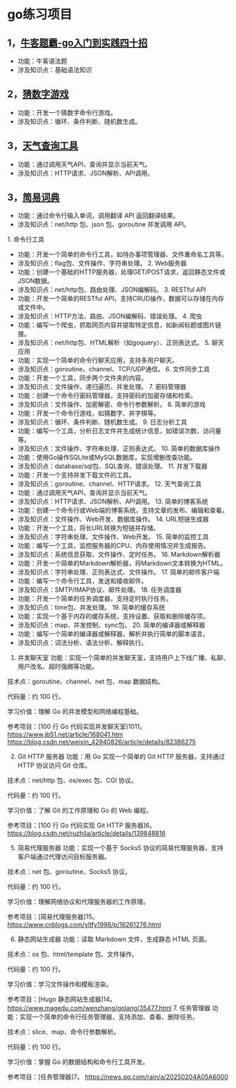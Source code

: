 # go练习项目

## 1，[牛客题霸-go入门到实践四十招](./牛客题霸-go入门到实践四十招)

* 功能：牛客语法题
* 涉及知识点：基础语法知识

## 2，[猜数字游戏](./猜数字游戏)

* 功能：开发一个猜数字命令行游戏。
* 涉及知识点：循环、条件判断、随机数生成。

## 3，[天气查询工具](./天气预报)

* 功能：通过调用天气API，查询并显示当前天气。
* 涉及知识点：HTTP请求、JSON解析、API调用。

## 3，[简易词典](./简易词典)

* 功能：通过命令行输入单词，调用翻译 API 返回翻译结果。
* 涉及知识点：net/http 包、json 包、goroutine 并发调用 API。





1. 命令行工具
* 功能：开发一个简单的命令行工具，如待办事项管理器、文件重命名工具等。
* 涉及知识点：flag包、文件操作、字符串处理。
2. Web服务器
* 功能：创建一个基础的HTTP服务器，处理GET/POST请求，返回静态文件或JSON数据。
* 涉及知识点：net/http包、路由处理、JSON编解码。
3. RESTful API
* 功能：开发一个简单的RESTful API，支持CRUD操作，数据可以存储在内存或文件中。
* 涉及知识点：HTTP方法、路由、JSON编解码、错误处理。
4. 爬虫
* 功能：编写一个爬虫，抓取网页内容并提取特定信息，如新闻标题或图片链接。
* 涉及知识点：net/http包、HTML解析（如goquery）、正则表达式。
5. 聊天应用
* 功能：实现一个简单的命令行聊天应用，支持多用户聊天。
* 涉及知识点：goroutine、channel、TCP/UDP通信。
6. 文件同步工具
* 功能：开发一个工具，同步两个文件夹的内容。
* 涉及知识点：文件操作、递归遍历、并发处理。
7. 密码管理器
* 功能：创建一个命令行密码管理器，支持密码的加密存储和检索。
* 涉及知识点：文件操作、加密解密、命令行参数解析。
8. 简单的游戏
* 功能：开发一个命令行游戏，如猜数字、井字棋等。
* 涉及知识点：循环、条件判断、随机数生成。
9. 日志分析工具
* 功能：编写一个工具，分析日志文件并生成统计信息，如错误次数、访问量等。
* 涉及知识点：文件操作、字符串处理、正则表达式。
10. 简单的数据库操作
* 功能：使用Go操作SQLite或MySQL数据库，实现增删改查功能。
* 涉及知识点：database/sql包、SQL查询、错误处理。
11. 并发下载器
* 功能：开发一个支持并发下载文件的工具。
* 涉及知识点：goroutine、channel、HTTP请求。
12. 天气查询工具
* 功能：通过调用天气API，查询并显示当前天气。
* 涉及知识点：HTTP请求、JSON解析、API调用。
13. 简单的博客系统
* 功能：创建一个命令行或Web端的博客系统，支持文章的发布、编辑和查看。
* 涉及知识点：文件操作、Web开发、数据库操作。
14. URL短链生成器
* 功能：开发一个工具，将长URL转换为短链并存储。
* 涉及知识点：字符串处理、文件操作、Web开发。
15. 简单的监控工具
* 功能：编写一个工具，监控服务器的CPU、内存使用情况并生成报告。
* 涉及知识点：系统信息获取、文件操作、定时任务。
16. Markdown解析器
* 功能：开发一个简单的Markdown解析器，将Markdown文本转换为HTML。
* 涉及知识点：字符串处理、正则表达式、文件操作。
17. 简单的邮件客户端
* 功能：编写一个命令行工具，发送和接收邮件。
* 涉及知识点：SMTP/IMAP协议、邮件处理。
18. 任务调度器
* 功能：开发一个简单的任务调度器，支持定时执行任务。
* 涉及知识点：time包、并发处理。
19. 简单的缓存系统
* 功能：实现一个基于内存的缓存系统，支持设置、获取和删除缓存项。
* 涉及知识点：map、并发控制、sync包。
20. 简单的编译器或解释器
* 功能：编写一个简单的编译器或解释器，解析并执行简单的脚本语言。
* 涉及知识点：词法分析、语法分析、解释执行。

1. 并发聊天室
功能：实现一个简单的并发聊天室，支持用户上下线广播、私聊、用户改名、超时强踢等功能。

技术点：goroutine、channel、net 包、map 数据结构。

代码量：约 100 行。

学习价值：理解 Go 的并发模型和网络编程基础。

参考项目：[100 行 Go 代码实现并发聊天室]1011。
https://www.jb51.net/article/168041.htm
https://blog.csdn.net/weixin_42940826/article/details/82386275


2. Git HTTP 服务器
功能：用 Go 实现一个简单的 Git HTTP 服务器，支持通过 HTTP 协议访问 Git 仓库。

技术点：net/http 包、os/exec 包、CGI 协议。

代码量：约 100 行。

学习价值：了解 Git 的工作原理和 Go 的 Web 编程。

参考项目：[100 行 Go 代码实现 Git HTTP 服务器]6。
https://blog.csdn.net/ruzhila/article/details/139848816


5. 简易代理服务器
功能：实现一个基于 Socks5 协议的简易代理服务器，支持客户端通过代理访问目标服务器。

技术点：net 包、goroutine、Socks5 协议。

代码量：约 100 行。

学习价值：理解网络协议和代理服务器的工作原理。

参考项目：[简易代理服务器]15。
https://www.cnblogs.com/yltfy1998/p/16261276.html

6. 静态网站生成器
功能：读取 Markdown 文件，生成静态 HTML 页面。

技术点：os 包、html/template 包、文件操作。

代码量：约 100 行。

学习价值：学习文件操作和模板渲染。

参考项目：[Hugo 静态网站生成器]14。
https://www.magedu.com/wenzhang/golang/35477.html
7. 任务管理器
功能：实现一个简单的命令行任务管理器，支持添加、查看、删除任务。

技术点：slice、map、命令行参数解析。

代码量：约 100 行。

学习价值：掌握 Go 的数据结构和命令行工具开发。

参考项目：[任务管理器]7。
https://news.qq.com/rain/a/20250204A05A6000
